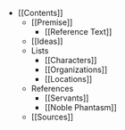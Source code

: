 - [[Contents]]
	- [[Premise]]
		- [[Reference Text]]
	- [[Ideas]]
	- Lists
		- [[Characters]]
		- [[Organizations]]
		- [[Locations]]
	- References
		- [[Servants]]
		- [[Noble Phantasm]]
	- [[Sources]]